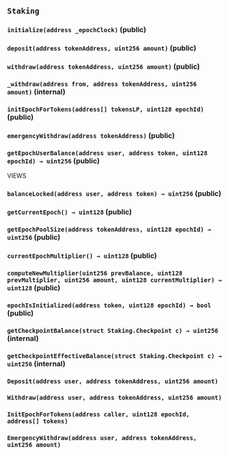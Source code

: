 ## `Staking`






### `initialize(address _epochClock)` (public)





### `deposit(address tokenAddress, uint256 amount)` (public)





### `withdraw(address tokenAddress, uint256 amount)` (public)





### `_withdraw(address from, address tokenAddress, uint256 amount)` (internal)





### `initEpochForTokens(address[] tokensLP, uint128 epochId)` (public)





### `emergencyWithdraw(address tokenAddress)` (public)





### `getEpochUserBalance(address user, address token, uint128 epochId) → uint256` (public)

VIEWS



### `balanceLocked(address user, address token) → uint256` (public)





### `getCurrentEpoch() → uint128` (public)





### `getEpochPoolSize(address tokenAddress, uint128 epochId) → uint256` (public)





### `currentEpochMultiplier() → uint128` (public)





### `computeNewMultiplier(uint256 prevBalance, uint128 prevMultiplier, uint256 amount, uint128 currentMultiplier) → uint128` (public)





### `epochIsInitialized(address token, uint128 epochId) → bool` (public)





### `getCheckpointBalance(struct Staking.Checkpoint c) → uint256` (internal)





### `getCheckpointEffectiveBalance(struct Staking.Checkpoint c) → uint256` (internal)






### `Deposit(address user, address tokenAddress, uint256 amount)`





### `Withdraw(address user, address tokenAddress, uint256 amount)`





### `InitEpochForTokens(address caller, uint128 epochId, address[] tokens)`





### `EmergencyWithdraw(address user, address tokenAddress, uint256 amount)`





